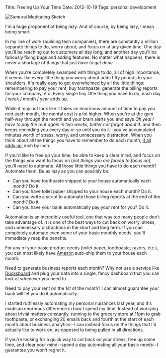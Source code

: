 Title: Freeing Up Your Time
Date: 2012-10-19
Tags: personal development


![Samurai Meditating Sketch][]


I'm a huge proponent of being lazy.  And of course, by being lazy, I mean being
smart.

In my line of work (building tech companies), there are constantly a million
separate things to do, worry about, and focus on at any given time.  One day
you'll be reaching out to customers all day long, and another day you'll be
furiously fixing bugs and adding features.  No matter what happens, there is
never a shortage of things that just *have to get done*.

When you're completely swamped with things to do, all of high importance, it
seems like every little thing you worry about adds fifty pounds to your
shoulders.  It's really easy to get overwhelmed by all the little things:
remembering to pay your rent, buy toothpaste, generate the billing reports for
your company, etc.  Every single tiny little thing you have to do, each day /
week / month / year adds up.

While it may not look like it takes an enormous amount of time to pay you rent
each month, the mental cost is a lot higher.  When you're at the gym half-way
through the month and your brain alerts you and says *Oh yea!  I have to pay
the rent again in two weeks, better not forget about it.* and then keeps
reminding you every day or so until you do it--you've accumulated minutes worth
of stress, worry, and unnecessary distraction.  When you think about all the
things you have to remember to do each month, [it all adds up][], inch by inch.

If you'd like to free up your time, be able to keep a clear mind, and focus on
the things you want to focus on (*not things you are forced to focus on*),
you'll need to automate.  All those little things you have to do each month?
Automate them.  Be as lazy as you can possibly be.

-   Can you have toothpaste shipped to your house automatically each month?  Do
    it.
-   Can you have toilet paper shipped to your house each month?  Do it.
-   Can you write a script to automate those billing reports at the end of the
    month?  Do it.
-   Can you have your bank automatically pay your rent for you?  Do it.

Automation is an incredibly useful tool, one that way too many people don't
take advantage of.  It is one of the best ways to cut back on worry, stress,
and unnecessary distractions in the short and long term.  If you can completely
automate even some of your basic monthly needs, you'll immediately reap the
benefits.

For any of your basic product needs (toilet paper, toothpaste, razors, etc.),
you can most likely have [Amazon][] auto-ship them to your house each month.

Need to generate business reports each month?  Why not use a service like
[Ducksboard][] and plug your data into a single, fancy dashboard that you can
look at whenever you need to.

Need to pay your rent on the 1st of the month?  I can almost guarantee your
bank will let you do it automatically.

I started ruthlessly automating my personal nuisances last year, and it's made
an enormous difference in how I spend my time.  Instead of worrying about
trivial matters constantly, running to the grocery store at 11pm to grab
toothpaste, or exchanging 20 emails back and fourth at the start of each month
about business analytics--I can instead focus on the things that I'd actually
like to work on, as opposed to being pulled in all directions.

If you're looking for a quick way to cut back on your stress, free up some
time, and clear your mind--spend a day automating all your basic needs--I
guarantee you won't regret it.


  [Samurai Meditating Sketch]: {filename}/images/2012/samurai-meditating-sketch.png "Samurai Meditating"
  [it all adds up]: http://www.youtube.com/watch?v=WO4tIrjBDkk "Inches Speech"
  [Amazon]: http://www.amazon.com/?_encoding=UTF8&camp=1789&creative=390957&linkCode=ur2&tag=rdegges-20 "Amazon"
  [Ducksboard]: http://ducksboard.com/ "Ducksboard"
